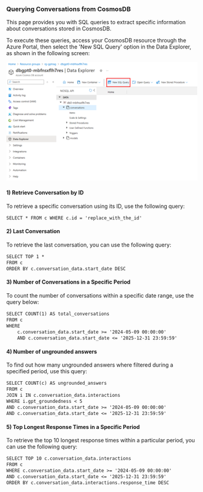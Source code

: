 ### Querying Conversations from CosmosDB

This page provides you with SQL queries to extract specific information about conversations stored in CosmosDB. 

To execute these queries, access your CosmosDB resource through the Azure Portal, then select the 'New SQL Query' option in the Data Explorer, as shown in the following screen:

![Querying CosmosDB](../media/querying-conversations.png)

#### 1) Retrieve Conversation by ID

To retrieve a specific conversation using its ID, use the following query:

```
SELECT * FROM c WHERE c.id = 'replace_with_the_id'
```

#### 2) Last Conversation

To retrieve the last conversation, you can use the following query:

```
SELECT TOP 1 *
FROM c
ORDER BY c.conversation_data.start_date DESC
```

#### 3) Number of Conversations in a Specific Period

To count the number of conversations within a specific date range, use the query below:

```
SELECT COUNT(1) AS total_conversations
FROM c
WHERE
    c.conversation_data.start_date >= '2024-05-09 00:00:00'
    AND c.conversation_data.start_date <= '2025-12-31 23:59:59'
```

#### 4) Number of ungrounded answers

To find out how many ungrounded answers where filtered during a specified period, use this query:

```
SELECT COUNT(c) AS ungrounded_answers
FROM c
JOIN i IN c.conversation_data.interactions
WHERE i.gpt_groundedness < 5
AND c.conversation_data.start_date >= '2024-05-09 00:00:00'
AND c.conversation_data.start_date <= '2025-12-31 23:59:59'
```

#### 5) Top Longest Response Times in a Specific Period

To retrieve the top 10 longest response times within a particular period, you can use the following query:

```
SELECT TOP 10 c.conversation_data.interactions
FROM c
WHERE c.conversation_data.start_date >= '2024-05-09 00:00:00'
AND c.conversation_data.start_date <= '2025-12-31 23:59:59'
ORDER BY c.conversation_data.interactions.response_time DESC
```